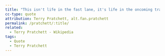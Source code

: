```yaml
---
title: "This isn't life in the fast lane, it's life in the oncoming traffic."
cc-type: quote
attribution: Terry Pratchett, alt.fan.pratchett
permalink: /pratchett/:title/
related:
  - Terry Pratchett - Wikipedia
tags:
  - Quote
  - Terry Pratchett
---
```

